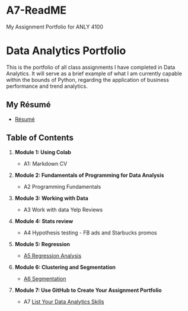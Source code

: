 # A7-ReadME
My Assignment Portfolio for ANLY 4100
# Data Analytics Portfolio
This is the portfolio of all class assignments I have completed in Data Analytics. It will serve as a brief example of what I am currently capable within the bounds of Python, regarding the application of business performance and trend analytics.

## My Résumé
- [Résumé](https://colab.research.google.com/drive/1LJz63e1bh6v_BtjuKkJVl_c9MPZFlAcl?usp=sharing)

## Table of Contents
1. **Module 1: Using Colab**
   - A1: Markdown CV
   
2. **Module 2: Fundamentals of Programming for Data Analysis**
   - A2 Programming Fundamentals
   
3. **Module 3: Working with Data**
   - A3 Work with data Yelp Reviews
  
4. **Module 4: Stats review**
   - A4 Hypothesis testing - FB ads and Starbucks promos

5. **Module 5: Regression**
   - [A5 Regression Analysis](https://colab.research.google.com/drive/1cF-aauyKbQEA031cE23T-7llo03PEO2o?usp=sharing)

6. **Module 6: Clustering and Segmentation**
   - [A6 Segmentation](https://colab.research.google.com/drive/1OFCX7Wji0dj2ytd2uRl31Gpn0FmLLQcJ?usp=sharing)
   
7. **Module 7: Use GitHub to Create Your Assignment Portfolio**
    - A7 [List Your Data Analytics Skills](https://github.com/Lionheart0696/A7-ReadME/blob/0f7c6e8406a75c8fcebf18e2d6d80e62f78aefc3/README.md)
